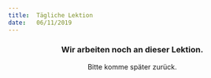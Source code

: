 ```yaml
---
title:  Tägliche Lektion
date:   06/11/2019
---
```


### <center>Wir arbeiten noch an dieser Lektion.</center>
<center>Bitte komme später zurück.</center>